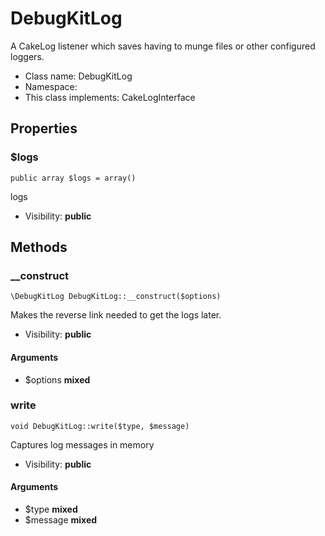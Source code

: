 DebugKitLog
===============

A CakeLog listener which saves having to munge files or other configured loggers.




* Class name: DebugKitLog
* Namespace: 
* This class implements: CakeLogInterface




Properties
----------


### $logs

    public array $logs = array()

logs



* Visibility: **public**


Methods
-------


### __construct

    \DebugKitLog DebugKitLog::__construct($options)

Makes the reverse link needed to get the logs later.



* Visibility: **public**


#### Arguments
* $options **mixed**



### write

    void DebugKitLog::write($type, $message)

Captures log messages in memory



* Visibility: **public**


#### Arguments
* $type **mixed**
* $message **mixed**


